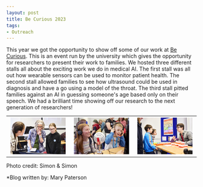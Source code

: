 ```yaml
---
layout: post
title: Be Curious 2023
tags:
- Outreach
---
```

This year we got the opportunity to show off some of our work at [Be Curious](https://www.leeds.ac.uk/becurious). This is an event run by the university which gives the opportunity for researchers to present their work to families. We hosted three different stalls all about the exciting work we do in medical AI. The first stall was all out how wearable sensors can be used to monitor patient health. The second stall allowed families to see how ultrasound could be used in diagnosis and have a go using a model of the throat. The third stall pitted families against an AI in guessing someone's age based only on their speech. We had a brilliant time showing off our research to the next generation of researchers!

<table>
  <tr>
    <th><img src="/images/BeCurious2023-2.jpg" style="max-width: 95%;" /></th>
    <th><img src="/images/BeCurious2023-1.jpg" style="max-width: 95%;" /></th>
    <th><img src="/images/BeCurious2023-3.jpg" style="max-width: 95%;" /></th>
  </tr>
</table>
Photo credit: Simon & Simon

*Blog written by: Mary Paterson
